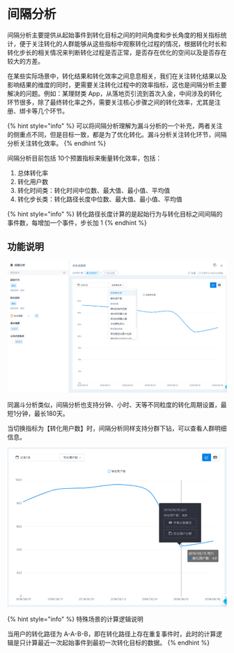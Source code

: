 # 间隔分析

间隔分析主要提供从起始事件到转化目标之间的时间角度和步长角度的相关指标统计，便于关注转化的人群能够从这些指标中观察转化过程的情况，根据转化时长和转化步长的相关情况来判断转化过程是否正常，是否存在优化的空间以及是否存在较大的方差。

在某些实际场景中，转化结果和转化效率之间息息相关，我们在关注转化结果以及影响结果的维度的同时，更需要关注转化过程中的效率指标，这也是间隔分析主要解决的问题。例如：某理财类 App，从落地页引流到首次入金，中间涉及的转化环节很多，除了最终转化率之外，需要关注核心步骤之间的转化效率，尤其是注册、绑卡等几个环节。

{% hint style="info" %}
可以将间隔分析理解为漏斗分析的一个补充，两者关注的侧重点不同，但是目标一致，都是为了优化转化。漏斗分析关注转化环节，间隔分析关注转化效率。
{% endhint %}

间隔分析目前包括 10个预置指标来衡量转化效率，包括：

1. 总体转化率
2. 转化用户数
3. 转化时间类：转化时间中位数、最大值、最小值、平均值
4. 转化步长类：转化路径长度中位数、最大值、最小值、平均值

{% hint style="info" %}
转化路径长度计算的是起始行为与转化目标之间间隔的事件数，每增加一个事件，步长加 1
{% endhint %}

## 功能说明

![&#x5206;&#x6790;-&#x95F4;&#x9694;&#x5206;&#x6790;](../../.gitbook/assets/image%20%28154%29.png)

同漏斗分析类似，间隔分析也支持分钟、小时、天等不同粒度的转化周期设置，最短1分钟，最长180天。

当切换指标为【转化用户数】时，间隔分析同样支持分群下钻，可以查看人群明细信息。

![](../../.gitbook/assets/image%20%28221%29.png)

{% hint style="info" %}
特殊场景的计算逻辑说明

当用户的转化路径为 A-A-B-B，即在转化路径上存在重复事件时，此时的计算逻辑是只计算最近一次起始事件到最初一次转化目标的数据。
{% endhint %}



